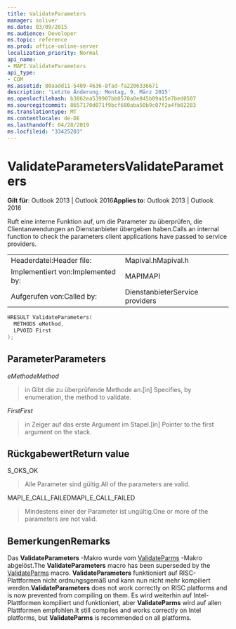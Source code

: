 ```yaml
---
title: ValidateParameters
manager: soliver
ms.date: 03/09/2015
ms.audience: Developer
ms.topic: reference
ms.prod: office-online-server
localization_priority: Normal
api_name:
- MAPI.ValidateParameters
api_type:
- COM
ms.assetid: 80aadd11-5409-4636-8fad-fa2206336671
description: 'Letzte Änderung: Montag, 9. März 2015'
ms.openlocfilehash: b3862ea539907bb0570a0e845b09a15e7bed0507
ms.sourcegitcommit: 8657170d071f9bcf680aba50b9c07f2a4fb82283
ms.translationtype: MT
ms.contentlocale: de-DE
ms.lasthandoff: 04/28/2019
ms.locfileid: "33425203"
---
```

# <a name="validateparameters"></a><span data-ttu-id="de9a1-103">ValidateParameters</span><span class="sxs-lookup"><span data-stu-id="de9a1-103">ValidateParameters</span></span>

  
  
<span data-ttu-id="de9a1-104">**Gilt für**: Outlook 2013 | Outlook 2016</span><span class="sxs-lookup"><span data-stu-id="de9a1-104">**Applies to**: Outlook 2013 | Outlook 2016</span></span> 
  
<span data-ttu-id="de9a1-105">Ruft eine interne Funktion auf, um die Parameter zu überprüfen, die Clientanwendungen an Dienstanbieter übergeben haben.</span><span class="sxs-lookup"><span data-stu-id="de9a1-105">Calls an internal function to check the parameters client applications have passed to service providers.</span></span> 
  
|||
|:-----|:-----|
|<span data-ttu-id="de9a1-106">Headerdatei:</span><span class="sxs-lookup"><span data-stu-id="de9a1-106">Header file:</span></span>  <br/> |<span data-ttu-id="de9a1-107">Mapival.h</span><span class="sxs-lookup"><span data-stu-id="de9a1-107">Mapival.h</span></span>  <br/> |
|<span data-ttu-id="de9a1-108">Implementiert von:</span><span class="sxs-lookup"><span data-stu-id="de9a1-108">Implemented by:</span></span>  <br/> |<span data-ttu-id="de9a1-109">MAPI</span><span class="sxs-lookup"><span data-stu-id="de9a1-109">MAPI</span></span>  <br/> |
|<span data-ttu-id="de9a1-110">Aufgerufen von:</span><span class="sxs-lookup"><span data-stu-id="de9a1-110">Called by:</span></span>  <br/> |<span data-ttu-id="de9a1-111">Dienstanbieter</span><span class="sxs-lookup"><span data-stu-id="de9a1-111">Service providers</span></span>  <br/> |
   
```cpp
HRESULT ValidateParameters(
  METHODS eMethod,
  LPVOID First
);
```

## <a name="parameters"></a><span data-ttu-id="de9a1-112">Parameter</span><span class="sxs-lookup"><span data-stu-id="de9a1-112">Parameters</span></span>

 <span data-ttu-id="de9a1-113">_eMethod_</span><span class="sxs-lookup"><span data-stu-id="de9a1-113">_eMethod_</span></span>
  
> <span data-ttu-id="de9a1-114">in Gibt die zu überprüfende Methode an.</span><span class="sxs-lookup"><span data-stu-id="de9a1-114">[in] Specifies, by enumeration, the method to validate.</span></span> 
    
 <span data-ttu-id="de9a1-115">_First_</span><span class="sxs-lookup"><span data-stu-id="de9a1-115">_First_</span></span>
  
> <span data-ttu-id="de9a1-116">in Zeiger auf das erste Argument im Stapel.</span><span class="sxs-lookup"><span data-stu-id="de9a1-116">[in] Pointer to the first argument on the stack.</span></span>
    
## <a name="return-value"></a><span data-ttu-id="de9a1-117">Rückgabewert</span><span class="sxs-lookup"><span data-stu-id="de9a1-117">Return value</span></span>

<span data-ttu-id="de9a1-118">S_OK</span><span class="sxs-lookup"><span data-stu-id="de9a1-118">S_OK</span></span> 
  
> <span data-ttu-id="de9a1-119">Alle Parameter sind gültig.</span><span class="sxs-lookup"><span data-stu-id="de9a1-119">All of the parameters are valid.</span></span> 
    
<span data-ttu-id="de9a1-120">MAPI_E_CALL_FAILED</span><span class="sxs-lookup"><span data-stu-id="de9a1-120">MAPI_E_CALL_FAILED</span></span> 
  
> <span data-ttu-id="de9a1-121">Mindestens einer der Parameter ist ungültig.</span><span class="sxs-lookup"><span data-stu-id="de9a1-121">One or more of the parameters are not valid.</span></span>
    
## <a name="remarks"></a><span data-ttu-id="de9a1-122">Bemerkungen</span><span class="sxs-lookup"><span data-stu-id="de9a1-122">Remarks</span></span>

<span data-ttu-id="de9a1-123">Das **ValidateParameters** -Makro wurde vom [ValidateParms](validateparms.md) -Makro abgelöst.</span><span class="sxs-lookup"><span data-stu-id="de9a1-123">The **ValidateParameters** macro has been superseded by the [ValidateParms](validateparms.md) macro.</span></span> <span data-ttu-id="de9a1-124">**ValidateParameters** funktioniert auf RISC-Plattformen nicht ordnungsgemäß und kann nun nicht mehr kompiliert werden.</span><span class="sxs-lookup"><span data-stu-id="de9a1-124">**ValidateParameters** does not work correctly on RISC platforms and is now prevented from compiling on them.</span></span> <span data-ttu-id="de9a1-125">Es wird weiterhin auf Intel-Plattformen kompiliert und funktioniert, aber **ValidateParms** wird auf allen Plattformen empfohlen.</span><span class="sxs-lookup"><span data-stu-id="de9a1-125">It still compiles and works correctly on Intel platforms, but **ValidateParms** is recommended on all platforms.</span></span> 
  

